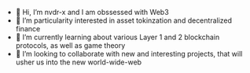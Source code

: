 - 👋 Hi, I’m nvdr-x and I am obssessed with Web3
- 👀 I’m particularity interested in asset tokinzation and decentralized finance
- 🌱 I’m currently learning about various Layer 1 and 2 blockchain protocols, as well as game theory
- 💞️ I’m looking to collaborate with new and interesting projects, that will usher us into the new world-wide-web
